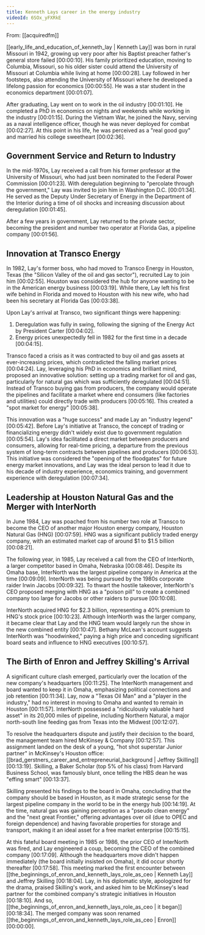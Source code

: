 ```yaml
---
title: Kenneth Lays career in the energy industry
videoId: 6SOx_yFXRkE
---
```


From: [[acquiredfm]] <br/> 

[[early_life_and_education_of_kenneth_lay | Kenneth Lay]] was born in rural Missouri in 1942, growing up very poor after his Baptist preacher father's general store failed <a class="yt-timestamp" data-t="00:00:10">[00:00:10]</a>. His family prioritized education, moving to Columbia, Missouri, so his older sister could attend the University of Missouri at Columbia while living at home <a class="yt-timestamp" data-t="00:00:28">[00:00:28]</a>. Lay followed in her footsteps, also attending the University of Missouri where he developed a lifelong passion for economics <a class="yt-timestamp" data-t="00:00:55">[00:00:55]</a>. He was a star student in the economics department <a class="yt-timestamp" data-t="00:01:07">[00:01:07]</a>.

After graduating, Lay went on to work in the oil industry <a class="yt-timestamp" data-t="00:01:10">[00:01:10]</a>. He completed a PhD in economics on nights and weekends while working in the industry <a class="yt-timestamp" data-t="00:01:15">[00:01:15]</a>. During the Vietnam War, he joined the Navy, serving as a naval intelligence officer, though he was never deployed for combat <a class="yt-timestamp" data-t="00:02:27">[00:02:27]</a>. At this point in his life, he was perceived as a "real good guy" and married his college sweetheart <a class="yt-timestamp" data-t="00:02:36">[00:02:36]</a>.

## Government Service and Return to Industry
In the mid-1970s, Lay received a call from his former professor at the University of Missouri, who had just been nominated to the Federal Power Commission <a class="yt-timestamp" data-t="00:01:23">[00:01:23]</a>. With deregulation beginning to "percolate through the government," Lay was invited to join him in Washington D.C. <a class="yt-timestamp" data-t="00:01:34">[00:01:34]</a>. He served as the Deputy Under Secretary of Energy in the Department of the Interior during a time of oil shocks and increasing discussion about deregulation <a class="yt-timestamp" data-t="00:01:45">[00:01:45]</a>.

After a few years in government, Lay returned to the private sector, becoming the president and number two operator at Florida Gas, a pipeline company <a class="yt-timestamp" data-t="00:01:56">[00:01:56]</a>.

## Innovation at Transco Energy
In 1982, Lay's former boss, who had moved to Transco Energy in Houston, Texas (the "Silicon Valley of the oil and gas sector"), recruited Lay to join him <a class="yt-timestamp" data-t="00:02:55">[00:02:55]</a>. Houston was considered the hub for anyone wanting to be in the American energy business <a class="yt-timestamp" data-t="00:03:19">[00:03:19]</a>. While there, Lay left his first wife behind in Florida and moved to Houston with his new wife, who had been his secretary at Florida Gas <a class="yt-timestamp" data-t="00:03:38">[00:03:38]</a>.

Upon Lay's arrival at Transco, two significant things were happening:
1.  Deregulation was fully in swing, following the signing of the Energy Act by President Carter <a class="yt-timestamp" data-t="00:04:02">[00:04:02]</a>.
2.  Energy prices unexpectedly fell in 1982 for the first time in a decade <a class="yt-timestamp" data-t="00:04:15">[00:04:15]</a>.

Transco faced a crisis as it was contracted to buy oil and gas assets at ever-increasing prices, which contradicted the falling market prices <a class="yt-timestamp" data-t="00:04:24">[00:04:24]</a>. Lay, leveraging his PhD in economics and brilliant mind, proposed an innovative solution: setting up a trading market for oil and gas, particularly for natural gas which was sufficiently deregulated <a class="yt-timestamp" data-t="00:04:51">[00:04:51]</a>. Instead of Transco buying gas from producers, the company would operate the pipelines and facilitate a market where end consumers (like factories and utilities) could directly trade with producers <a class="yt-timestamp" data-t="00:05:16">[00:05:16]</a>. This created a "spot market for energy" <a class="yt-timestamp" data-t="00:05:38">[00:05:38]</a>.

This innovation was a "huge success" and made Lay an "industry legend" <a class="yt-timestamp" data-t="00:05:42">[00:05:42]</a>. Before Lay's initiative at Transco, the concept of trading or financializing energy didn't widely exist due to government regulation <a class="yt-timestamp" data-t="00:05:54">[00:05:54]</a>. Lay's idea facilitated a direct market between producers and consumers, allowing for real-time pricing, a departure from the previous system of long-term contracts between pipelines and producers <a class="yt-timestamp" data-t="00:06:53">[00:06:53]</a>. This initiative was considered the "opening of the floodgates" for future energy market innovations, and Lay was the ideal person to lead it due to his decade of industry experience, economics training, and government experience with deregulation <a class="yt-timestamp" data-t="00:07:34">[00:07:34]</a>.

## Leadership at Houston Natural Gas and the Merger with InterNorth
In June 1984, Lay was poached from his number two role at Transco to become the CEO of another major Houston energy company, Houston Natural Gas (HNG) <a class="yt-timestamp" data-t="00:07:59">[00:07:59]</a>. HNG was a significant publicly traded energy company, with an estimated market cap of around $1 to $1.5 billion <a class="yt-timestamp" data-t="00:08:21">[00:08:21]</a>.

The following year, in 1985, Lay received a call from the CEO of InterNorth, a larger competitor based in Omaha, Nebraska <a class="yt-timestamp" data-t="00:08:46">[00:08:46]</a>. Despite its Omaha base, InterNorth was the largest pipeline company in America at the time <a class="yt-timestamp" data-t="00:09:09">[00:09:09]</a>. InterNorth was being pursued by the 1980s corporate raider Irwin Jacobs <a class="yt-timestamp" data-t="00:09:32">[00:09:32]</a>. To thwart the hostile takeover, InterNorth's CEO proposed merging with HNG as a "poison pill" to create a combined company too large for Jacobs or other raiders to pursue <a class="yt-timestamp" data-t="00:10:08">[00:10:08]</a>.

InterNorth acquired HNG for $2.3 billion, representing a 40% premium to HNG's stock price <a class="yt-timestamp" data-t="00:10:23">[00:10:23]</a>. Although InterNorth was the larger company, it became clear that Lay and the HNG team would largely run the show in the new combined entity <a class="yt-timestamp" data-t="00:10:47">[00:10:47]</a>. Bethany McLean's account suggests InterNorth was "hoodwinked," paying a high price and conceding significant board seats and influence to HNG executives <a class="yt-timestamp" data-t="00:10:57">[00:10:57]</a>.

## The Birth of Enron and Jeffrey Skilling's Arrival
A significant culture clash emerged, particularly over the location of the new company's headquarters <a class="yt-timestamp" data-t="00:11:25">[00:11:25]</a>. The InterNorth management and board wanted to keep it in Omaha, emphasizing political connections and job retention <a class="yt-timestamp" data-t="00:11:34">[00:11:34]</a>. Lay, now a "Texas Oil Man" and a "player in the industry," had no interest in moving to Omaha and wanted to remain in Houston <a class="yt-timestamp" data-t="00:11:57">[00:11:57]</a>. InterNorth possessed a "ridiculously valuable hard asset" in its 20,000 miles of pipeline, including Northern Natural, a major north-south line feeding gas from Texas into the Midwest <a class="yt-timestamp" data-t="00:12:07">[00:12:07]</a>.

To resolve the headquarters dispute and justify their decision to the board, the management team hired McKinsey & Company <a class="yt-timestamp" data-t="00:12:57">[00:12:57]</a>. This assignment landed on the desk of a young, "hot shot superstar Junior partner" in McKinsey's Houston office: [[brad_gerstners_career_and_entrepreneurial_background | Jeffrey Skilling]] <a class="yt-timestamp" data-t="00:13:19">[00:13:19]</a>. Skilling, a Baker Scholar (top 5% of his class) from Harvard Business School, was famously blunt, once telling the HBS dean he was "effing smart" <a class="yt-timestamp" data-t="00:13:37">[00:13:37]</a>.

Skilling presented his findings to the board in Omaha, concluding that the company should be based in Houston, as it made strategic sense for the largest pipeline company in the world to be in the energy hub <a class="yt-timestamp" data-t="00:14:19">[00:14:19]</a>. At the time, natural gas was gaining perception as a "pseudo clean energy" and the "next great Frontier," offering advantages over oil (due to OPEC and foreign dependence) and having favorable properties for storage and transport, making it an ideal asset for a free market enterprise <a class="yt-timestamp" data-t="00:15:15">[00:15:15]</a>.

At this fateful board meeting in 1985 or 1986, the prior CEO of InterNorth was fired, and Lay engineered a coup, becoming the CEO of the combined company <a class="yt-timestamp" data-t="00:17:09">[00:17:09]</a>. Although the headquarters move didn't happen immediately (the board initially insisted on Omaha), it did occur shortly thereafter <a class="yt-timestamp" data-t="00:17:58">[00:17:58]</a>. This meeting marked the first encounter between [[the_beginnings_of_enron_and_kenneth_lays_role_as_ceo | Kenneth Lay]] and Jeffrey Skilling <a class="yt-timestamp" data-t="00:18:04">[00:18:04]</a>. Lay, in his diplomatic style, apologized for the drama, praised Skilling's work, and asked him to be McKinsey's lead partner for the combined company's strategic initiatives in Houston <a class="yt-timestamp" data-t="00:18:10">[00:18:10]</a>. And so, [[the_beginnings_of_enron_and_kenneth_lays_role_as_ceo | it began]] <a class="yt-timestamp" data-t="00:18:34">[00:18:34]</a>. The merged company was soon renamed [[the_beginnings_of_enron_and_kenneth_lays_role_as_ceo | Enron]] <a class="yt-timestamp" data-t="00:00:00">[00:00:00]</a>.